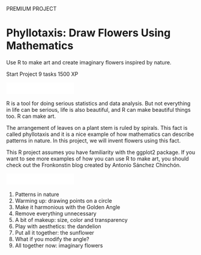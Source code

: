 PREMIUM PROJECT
# Phyllotaxis: Draw Flowers Using Mathematics

Use R to make art and create imaginary flowers inspired by nature.

Start Project
9 tasks
1500 XP

<img src="style-project-description.svg" width="180" height="30" alt="css-in-readme">

R is a tool for doing serious statistics and data analysis. But not everything in life can be serious, life is also beautiful, and R can make beautiful things too. R can make art.

The arrangement of leaves on a plant stem is ruled by spirals. This fact is called phyllotaxis and it is a nice example of how mathematics can describe patterns in nature. In this project, we will invent flowers using this fact.

This R project assumes you have familiarity with the ggplot2 package. If you want to see more examples of how you can use R to make art, you should check out the Fronkonstin blog created by Antonio Sánchez Chinchón.

<img src="style-project-tasks.svg" width="180" height="30" alt="css-in-readme">

1. Patterns in nature
2. Warming up: drawing points on a circle
3. Make it harmonious with the Golden Angle
4. Remove everything unnecessary
5. A bit of makeup: size, color and transparency
6. Play with aesthetics: the dandelion
7. Put all it together: the sunflower
8. What if you modify the angle?
9. All together now: imaginary flowers

